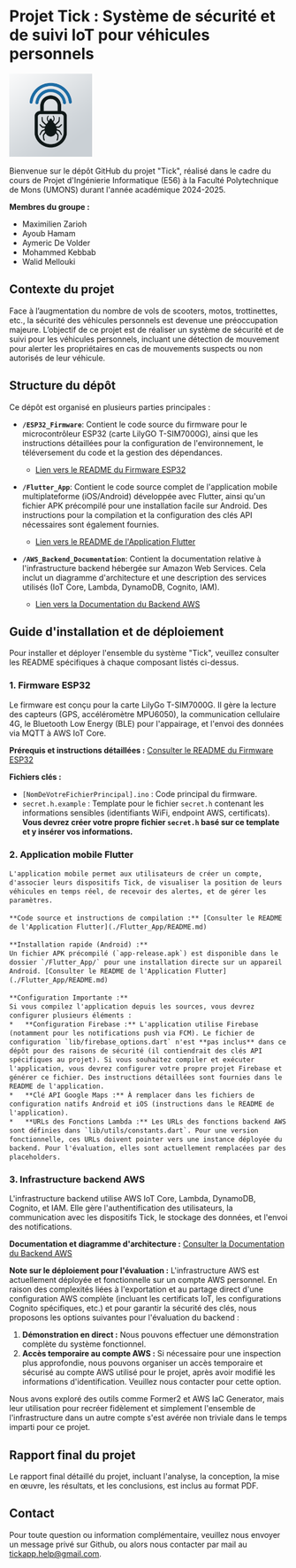 # Projet Tick : Système de sécurité et de suivi IoT pour véhicules personnels

<img src="./Flutter_App/source_code/assets/icon/icon.png" alt="Logo Tick" width="150">

Bienvenue sur le dépôt GitHub du projet "Tick", réalisé dans le cadre du cours de Projet d'Ingénierie Informatique (E56) à la Faculté Polytechnique de Mons (UMONS) durant l'année académique 2024-2025.

**Membres du groupe :**
*   Maximilien Zarioh
*   Ayoub Hamam
*   Aymeric De Volder
*   Mohammed Kebbab
*   Walid Mellouki

## Contexte du projet

Face à l’augmentation du nombre de vols de scooters, motos, trottinettes, etc., la sécurité des véhicules personnels est devenue une préoccupation majeure. L’objectif de ce projet est de réaliser un système de sécurité et de suivi pour les véhicules personnels, incluant une détection de mouvement pour alerter les propriétaires en cas de mouvements suspects ou non autorisés de leur véhicule.

## Structure du dépôt

Ce dépôt est organisé en plusieurs parties principales :

*   **`/ESP32_Firmware`**: Contient le code source du firmware pour le microcontrôleur ESP32 (carte LilyGO T-SIM7000G), ainsi que les instructions détaillées pour la configuration de l'environnement, le téléversement du code et la gestion des dépendances.
    *   [Lien vers le README du Firmware ESP32](./ESP32_Firmware/README.md)

*   **`/Flutter_App`**: Contient le code source complet de l'application mobile multiplateforme (iOS/Android) développée avec Flutter, ainsi qu'un fichier APK précompilé pour une installation facile sur Android. Des instructions pour la compilation et la configuration des clés API nécessaires sont également fournies.
    *   [Lien vers le README de l'Application Flutter](./Flutter_App/README.md)

*   **`/AWS_Backend_Documentation`**: Contient la documentation relative à l'infrastructure backend hébergée sur Amazon Web Services. Cela inclut un diagramme d'architecture et une description des services utilisés (IoT Core, Lambda, DynamoDB, Cognito, IAM).
    *   [Lien vers la Documentation du Backend AWS](./AWS_Backend_Documentation/README.md)

## Guide d'installation et de déploiement

Pour installer et déployer l'ensemble du système "Tick", veuillez consulter les README spécifiques à chaque composant listés ci-dessus.

### 1. Firmware ESP32

Le firmware est conçu pour la carte LilyGo T-SIM7000G. Il gère la lecture des capteurs (GPS, accéléromètre MPU6050), la communication cellulaire 4G, le Bluetooth Low Energy (BLE) pour l'appairage, et l'envoi des données via MQTT à AWS IoT Core.

**Prérequis et instructions détaillées :** [Consulter le README du Firmware ESP32](./ESP32_Firmware/README.md)

**Fichiers clés :**
*   `[NomDeVotreFichierPrincipal].ino` : Code principal du firmware.
*   `secret.h.example` : Template pour le fichier `secret.h` contenant les informations sensibles (identifiants WiFi, endpoint AWS, certificats). **Vous devrez créer votre propre fichier `secret.h` basé sur ce template et y insérer vos informations.**

### 2. Application mobile Flutter

    L'application mobile permet aux utilisateurs de créer un compte, d'associer leurs dispositifs Tick, de visualiser la position de leurs véhicules en temps réel, de recevoir des alertes, et de gérer les paramètres.

    **Code source et instructions de compilation :** [Consulter le README de l'Application Flutter](./Flutter_App/README.md)

    **Installation rapide (Android) :**
    Un fichier APK précompilé (`app-release.apk`) est disponible dans le dossier `/Flutter_App/` pour une installation directe sur un appareil Android. [Consulter le README de l'Application Flutter](./Flutter_App/README.md)

    **Configuration Importante :**
    Si vous compilez l'application depuis les sources, vous devrez configurer plusieurs éléments :
    *   **Configuration Firebase :** L'application utilise Firebase (notamment pour les notifications push via FCM). Le fichier de configuration `lib/firebase_options.dart` n'est **pas inclus** dans ce dépôt pour des raisons de sécurité (il contiendrait des clés API spécifiques au projet). Si vous souhaitez compiler et exécuter l'application, vous devrez configurer votre propre projet Firebase et générer ce fichier. Des instructions détaillées sont fournies dans le README de l'application.
    *   **Clé API Google Maps :** À remplacer dans les fichiers de configuration natifs Android et iOS (instructions dans le README de l'application).
    *   **URLs des Fonctions Lambda :** Les URLs des fonctions backend AWS sont définies dans `lib/utils/constants.dart`. Pour une version fonctionnelle, ces URLs doivent pointer vers une instance déployée du backend. Pour l'évaluation, elles sont actuellement remplacées par des placeholders.

### 3. Infrastructure backend AWS

L'infrastructure backend utilise AWS IoT Core, Lambda, DynamoDB, Cognito, et IAM. Elle gère l'authentification des utilisateurs, la communication avec les dispositifs Tick, le stockage des données, et l'envoi des notifications.

**Documentation et diagramme d'architecture :** [Consulter la Documentation du Backend AWS](./AWS_Backend_Documentation/README.md)

**Note sur le déploiement pour l'évaluation :**
L'infrastructure AWS est actuellement déployée et fonctionnelle sur un compte AWS personnel. En raison des complexités liées à l'exportation et au partage direct d'une configuration AWS complète (incluant les certificats IoT, les configurations Cognito spécifiques, etc.) et pour garantir la sécurité des clés, nous proposons les options suivantes pour l'évaluation du backend :
1.  **Démonstration en direct :** Nous pouvons effectuer une démonstration complète du système fonctionnel.
2.  **Accès temporaire au compte AWS :** Si nécessaire pour une inspection plus approfondie, nous pouvons organiser un accès temporaire et sécurisé au compte AWS utilisé pour le projet, après avoir modifié les informations d'identification. Veuillez nous contacter pour cette option.

Nous avons exploré des outils comme Former2 et AWS IaC Generator, mais leur utilisation pour recréer fidèlement et simplement l'ensemble de l'infrastructure dans un autre compte s'est avérée non triviale dans le temps imparti pour ce projet.

## Rapport final du projet

Le rapport final détaillé du projet, incluant l'analyse, la conception, la mise en œuvre, les résultats, et les conclusions, est inclus au format PDF.

## Contact

Pour toute question ou information complémentaire, veuillez nous envoyer un message privé sur Github, ou alors nous contacter par mail au tickapp.help@gmail.com.
